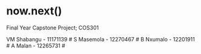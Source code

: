 # now.next()
Final Year Capstone Project; COS301

VM Shabangu - 11171139 #
S Masemola - 12270467 #
B Nxumalo - 12201911 #
A Malan - 12265731 #
